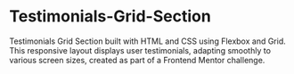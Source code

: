 # Testimonials-Grid-Section
Testimonials Grid Section built with HTML and CSS using Flexbox and Grid. This responsive layout displays user testimonials, adapting smoothly to various screen sizes, created as part of a Frontend Mentor challenge.
